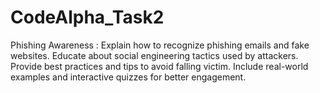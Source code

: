 # CodeAlpha_Task2
Phishing Awareness : Explain how to recognize phishing emails and fake websites.  Educate about social engineering tactics used by attackers.  Provide best practices and tips to avoid falling victim. Include real-world examples and interactive quizzes for better engagement.
